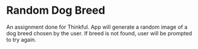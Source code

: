 # Random Dog Breed
An assignment done for Thinkful. App will generate a random image of a dog breed chosen by the user. If breed is not found, user will be prompted to try again.
